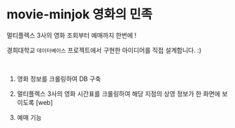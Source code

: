 

# movie-minjok 영화의 민족


멀티플렉스 3사의 영화 조회부터 예매까지 한번에 !

경희대학교 `데이터베이스`  프로젝트에서 구현한 아이디어를 직접 설계합니다. :)



<br>


1. 영화 정보를 크롤링하여 DB 구축

2. 멀티플렉스 3사의 영화 시간표를 크롤링하여 해당 지점의 상영 정보가 한 화면에 보이도록 [web]

3. 예매 기능


<br>
